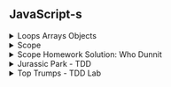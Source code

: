 
## JavaScript-s

<details>
<summary>
Loops Arrays Objects
</summary>

```js
var sports = ['football', 'tennis', 'rugby'];
var firstSport = sports[0];
var secondSport = sports[1];

sports.push('curling');

sports.push('snooker');
sports.push('darts');

var lastSport = sports[sports.length - 1];

sports.pop()

sports.unshift('basketball');

sports.shift();

sports.splice(3, 1);

// console.log(sports);

for (var currentSport of sports) {
  var bigSport = currentSport.toUpperCase();
  // console.log( bigSport );
}

for (var i = 0; i < sports.length; i++) {
  var currentSport = sports[i];
  var bigSport = currentSport.toUpperCase();
  // console.log( bigSport );
}

for (var i = sports.length - 1; i >= 0; i--) {
  var currentSport = sports[i];
  var bigSport = currentSport.toUpperCase();
  // console.log( bigSport );
}

var movie = {
  title: 'It\'s a Wonderful Life',
  year: 1946,
  language: 'Spanish'
};

var moviesTitle = movie.title;

movie.cast = ['James Stewart', 'Donna Reed'];

movie.language = 'English';
movie['language'] = 'French';

movie.ratings = {
  personal: 70,
  critic: 94,
  audience: 95
};
// console.log(movie);

for (var key in movie) {
  var value = movie[key];
  // console.log(`The ${key} is ${value}`);
}

var properties = Object.keys(movie);

for (var i = 0; i < properties.length; i++) {
  var key = properties[i];
  var value = movie[key];
  console.log(`The ${key} is ${value}`);
}
```
</details>
<details>
<summary>
Scope
</summary>

```js
var name = 'Jill';
var secretsFunction = function () {
  var pinCode = [0, 0, 0, 0];
  // console.log('pinCode inside secretsFunction:', pinCode);
  // console.log('name inside secretsFunction:', name);
}
secretsFunction();
// console.log('pinCode outside secretsFunction:', pinCode);
// console.log('name outside secretsFunction:', name);

var filterNamesByFirstLetter = function (names, letter) {
  var filteredNames = [];
  for (let name of names) {
    if (name[0] === letter) {
      filteredNames.push(name);
    }
  }
  // console.log('name after loop:', name);
  return filteredNames
}

var students = ['Alice', 'Bob', 'Alyssia', 'Artem', 'Babs'];
var filteredStudents = filterNamesByFirstLetter(students, 'A');
// console.log('filteredStudents', filteredStudents);

const calculateEnergy = function (mass) {
  const speedOfLight = 299792458;
  // speedOfLight++
  return mass * speedOfLight ** 2;
}
// calculateEnergy = () => 0
const energyOfMe = calculateEnergy(75);
// console.log('energyOfMe (if I had a mass of 75kg)', energyOfMe);

const song = {
  title: 'Raspberry Beret',
  artist: 'Prince'
};
console.log('song before mutation', song);
song.title = 'When Doves Cry';
console.log('song after mutation', song);

const songs = [
  song,
  'Happy Birthday',
  'Hey Jude'
];
console.log('songs array before mutation', songs);
songs[1] = 'Call Me Maybe';
songs.pop();
console.log('songs array after mutation', songs);
```
</details>
<details>
<summary>
Scope Homework Solution: Who Dunnit
</summary>

#### Episode 1

```js
const scenario = {
  murderer: 'Miss Scarlet',
  room: 'Library',
  weapon: 'Rope'
};

const declareMurderer = function() {
  return `The murderer is ${scenario.murderer}.`;
};

const verdict = declareMurderer();
console.log(verdict);
```

Output: `The murderer is Miss Scarlet.`  
Reason: `declareMurderer` is called, which returns a string that refers to the `murderer` property on the `scenario` object.

#### Episode 2

```js
const murderer = 'Professor Plum';

const changeMurderer = function() {
  murderer = 'Mrs. Peacock';
};

const delcareMurderer = function() {
  return `The murderer is ${murderer}.`;
}

changeMurderer();
const verdict = declareMurderer();
console.log(verdict);
```

Output: `TypeError`  
Reason: The variable `murderer` is declared with the `const` keyword, so it cannot be resigned. When the `changeMurderer` function is called, it attempts to reassign the `murderer` variable, producing the type error `Assignment to constant variable`.

#### Episode 3

```js
let murderer = 'Professor Plum';

const declareMurderer = function() {
  let murderer = 'Mrs. Peacock';
  return `The murderer is ${murderer}.`;
};

const firstVerdict = declareMurderer();
console.log('First Verdict: ', firstVerdict);

const secondVerdict = `The murderer is ${murderer}.`;
console.log('Second Verdict: ', secondVerdict);
```

Output: `First Verdict:  The murderer is Mrs. Peacock.` `Second Verdict:  The murderer is Professor Plum.`  
Reason: The `delcareMurderer` function is called, which creates a new local variable, `murderer` with the value of 'Mrs. Peacock' and returns a string that refers to local variable. This does not effect the initial `murderer` variable, so when the second verdict accesses the outer variable, it is still 'Professor Plum'.


#### Episode 4

```js
let suspectOne = 'Miss Scarlet';
let suspectTwo = 'Professor Plum';
let suspectThree = 'Mrs. Peacock';

const declareAllSuspects = function() {
  let suspectThree = 'Colonel Mustard';
  return `The suspects are ${suspectOne}, ${suspectTwo}, ${suspectThree}.`;
};

const suspects = declareAllSuspects();
console.log(suspects);
console.log(`Suspect three is ${suspectThree}.`);
```

Output: `The suspects are Miss Scarlet, Professor Plum, Colonel Mustard.`
`Suspect three is Mrs. Peacock.`
Reason: The initial suspect variables are declared. `suspectThree` has the value 'Mrs. Peacock'. When the `declareAllSuspects` function is called, it creates a new local variable `suspectThree` with the value 'Colonel Mustard' and does not effect the initial variable of the same name. The string returned by `declareAllSuspects` refers to the two initial variables `suspectOne` and `suspectTwo` and the local variable `suspectThree`. The second log refers to the unchanged initial variable, `suspectThree` with the value 'Mrs. Peacock'.

#### Episode 5

```js
const scenario = {
  murderer: 'Miss Scarlet',
  room: 'Kitchen',
  weapon: 'Candle Stick'
};

const changeWeapon = function(newWeapon) {
  scenario.weapon = newWeapon;
};

const declareWeapon = function() {
  return `The weapon is the ${scenario.weapon}.`;
};

changeWeapon('Revolver');
const verdict = declareWeapon();
console.log(verdict);
```

Output: `The weapon is the Revolver.`
Reason: `changeWeapon` is called, changing the `scenario`'s `weapon` property to 'Revolver'. `delclareWeapon` is then called, returning a string that refers to the `scenario`'s `weapon` property.

Note: The `scenario` variable is declared using the `const` keyword so it cannot be reassigned. However an object is mutable, so its properties can be modified without it being a reassignment.

#### Episode 6

```js
let murderer = 'Colonel Mustard';

const changeMurderer = function() {
  murderer = 'Mr. Green';

  const plotTwist = function() {
    murderer = 'Mrs. White';
  }

  plotTwist();
}

const declareMurderer = function () {
  return `The murderer is ${murderer}.`
}

changeMurderer();
const verdict = declareMurderer();
console.log(verdict);
```

Output: `The murderer is Mrs. White.`
Reason: `changeMurder` is called, which first reassigns `murderer` to have the value 'Mr. Green', then calls a second function, `plotTwist`, which reassigns `murderer` to have the value 'Mrs. White'. `declareMurderer` is then called returning a string that refers to `murderer`.

#### Episode 7

```js
let murderer = 'Professor Plum';

const changeMurderer = function() {
  murderer = 'Mr. Green';

  const plotTwist = function() {
    let murderer = 'Colonel Mustard';

    const unexpectedOutcome = function() {
      murderer = 'Miss Scarlet';
    }

    unexpectedOutcome();
  }

  plotTwist();
}

const declareMurderer = function() {
  return `The murderer is ${murderer}.`
}

changeMurderer();
const verdict = declareMurderer();
console.log(verdict);
```

Output: `The murderer is Mr. Green.`
Reason: `changeMurderer` is called, which first reassigns `murderer` to have the value 'Mr. Green'. It then calls `plotTwist` that creates a new local variable `murderer` with the value 'Colonel Mustard', which does not effect the initial `murderer` variable. `unexpectedOutcome` is then called which reassigns the local variable in the `plotTwist` function to be 'Miss Scarlet', but again, does not effect the initial `murderer` variable. When `declareMurderer` is called, it returns a string that refers to the initial `murderer` variable, which has only been reassigned once.

#### Episode 8

```js
const scenario = {
  murderer: 'Mrs. Peacock',
  room: 'Conservatory',
  weapon: 'Lead Pipe'
};

const changeScenario = function() {
  scenario.murderer = 'Mrs. Peacock';
  scenario.room = 'Dining Room';

  const plotTwist = function(room) {
    if (scenario.room === room) {
      scenario.murderer = 'Colonel Mustard';
    }

    const unexpectedOutcome = function(murderer) {
      if (scenario.murderer === murderer) {
        scenario.weapon = 'Candle Stick';
      }
    }

    unexpectedOutcome('Colonel Mustard');
  }

  plotTwist('Dining Room');
}

const declareWeapon = function() {
  return `The weapon is ${scenario.weapon}.`
}

changeScenario();
const verdict = declareWeapon();
console.log(verdict);
```

Output: `The murderer is Colonel Mustard.`
Reason: `changeScenario` is called which update's `scenario`'s `murderer` property to 'Mrs. Peacock' and its `room` property to 'Dining Room'. Next `plotTwist` is called and checks if the scenario's room property is equals to 'Dining Room', which it is, so updates the `scenario`'s '`murderer` property to be 'Colonel Mustard'. Then `unexpectedOutcome` is called, which checks if the `scenario`'s `murderer` property is equal to 'Colonel Mustard', which it is, so it updates the `scenario`'s `weapon` property to be 'Candle Stick'. Then `declareWeapon` is called, which returns a string referring to the updated `scenario`'s `weapon` property.

#### Episode 9

```js
let murderer = 'Professor Plum';

if (murderer === 'Professor Plum') {
  let murderer = 'Mrs. Peacock';
}

const declareMurderer = function() {
  return `The murderer is ${murderer}.`;
}

const verdict = declareMurderer();
console.log(verdict);
```

Output: `The murderer is Professor Plum.`
Reason: A variable `murderer` is declared with the value of 'Professor Plum'. The an `if` statement checks if `murderer` is equal to 'Professor Plum', which it is, so it creates a new local `murderer` variable with the value of 'Mrs. Peacock'. Because variables declared with the `let` and `const` keywords are block scoped, is does not effect the initial `murder` variable. When `declareMurderer` is called, it returns a string that refers to the initial `murder` variable.

### Extensions

Make up your own episode!

</details>
<details>
<summary>
Jurassic Park - TDD
</summary>
<br />
<details>
<summary>
dinasaur.js
</summary>

```js
const Dinosaur = function (species, diet, guestsAttractedPerDay) {
  this.species = species;
  this.diet = diet;
  this.guestsAttractedPerDay = guestsAttractedPerDay;
}

module.exports = Dinosaur;

```

<details>
<summary>
dinasaur_spec.js
</summary>


```js
const assert = require('assert');
const Dinosaur = require('../models/dinosaur.js');

describe('Dinosaur', function() {

  let dinosaur;

  beforeEach(function () {
    dinosaur = new Dinosaur('t-rex', 'carnivore', 50);
  });

  it('should have a species', function () {
    const actual = dinosaur.species;
    assert.strictEqual(actual, 't-rex');
  });

  it('should have a diet', function () {
    const actual = dinosaur.diet;
    assert.strictEqual(actual, 'carnivore');
  });

  it('should have an average number of visitors it attracts per day', function () {
    const actual = dinosaur.guestsAttractedPerDay;
    assert.strictEqual(actual, 50);
  });

});
```
</details>
<br />
</details>
<details>
<summary>
park.js
</summary>

```js
const Park = function (name, ticketPrice) {
  this.name = name;
  this.ticketPrice = ticketPrice;
  this.dinosaurs = [];
}

Park.prototype.add = function (dinosaur) {
  this.dinosaurs.push(dinosaur);
}

Park.prototype.remove = function (dinosaur) {
  const index = this.dinosaurs.indexOf(dinosaur);
  if (index !== -1){
    this.dinosaurs.splice(index, 1);
  }
}

Park.prototype.findBySpecies = function (species) {
  const foundDinosaurs = [];

  for (const dinosaur of this.dinosaurs) {
    if (dinosaur.species === species) {
      foundDinosaurs.push(dinosaur);
    }
  }

  return foundDinosaurs;
}

Park.prototype.removeBySpecies = function (species) {
  const dinosaursToKeep = [];

  for (const dinosaur of this.dinosaurs) {
    if (dinosaur.species !== species) {
      newDinosaurs.push(dinosaur);
    }
  }

  this.dinosaurs = newDinosaurs;
}

Park.prototype.findMostAttractiveDinosaur = function () {
  let mostAttractiveDino = this.dinosaurs[0];

  for (const dino of this.dinosaurs) {
    if (dino.guestsAttractedPerDay > mostAttractiveDino.guestsAttractedPerDay) {
      mostAttractiveDino = dino;
    }
  }

  return mostAttractiveDino;
}

Park.prototype.calculateAverageVisitorsPerDay = function () {
  let averageDailyVisitors = 0;

  for (const dinosaur of this.dinosaurs) {
    averageDailyVisitors += dinosaur.guestsAttractedPerDay;
  }

  return averageDailyVisitors;
}

Park.prototype.calculateAverageVisitorsPerYear = function () {
  return this.calculateAverageVisitorsPerDay() * 365;
}

Park.prototype.calculateAverageYearlyRevenue = function () {
  return this.ticketPrice * this.calculateAverageVisitorsPerYear();
}

Park.prototype.numberOfDinosaursByDiet = function () {
  const numberOfDinosaursByDiet = {};

  for (const dinosaur of this.dinosaurs) {
    if (numberOfDinosaursByDiet[dinosaur.diet]) {
      numberOfDinosaursByDiet[dinosaur.diet] += 1;
    }
    else {
      numberOfDinosaursByDiet[dinosaur.diet] = 1;
    }
  }

  return numberOfDinosaursByDiet;
}

module.exports = Park;

```

<details>
<summary>
park_spec.js
</summary>

```js
const assert = require('assert');
const Park = require('../models/park.js');
const Dinosaur = require('../models/dinosaur.js');

describe('Park', function() {

  let trex1;
  let trex2;
  let trex3;
  let velociraptor1;
  let velociraptor2;
  let diplodocus;
  let gallimimus;
  let park;

  beforeEach(function () {
    trex1 = new Dinosaur('t-rex', 'carnivore', 50);
    trex2 = new Dinosaur('t-rex', 'carnivore', 40);
    trex3 = new Dinosaur('t-rex', 'carnivore', 60);

    velociraptor1 = new Dinosaur('velociraptor', 'carnivore', 25);
    velociraptor2 = new Dinosaur('velociraptor', 'carnivore', 20);

    diplodocus = new Dinosaur('diplodocus', 'herbivore', 30);
    gallimimus = new Dinosaur('gallimimus', 'omnivore', 4);

    park = new Park('Jurassic Park', 20);
  })

  it('should have a name', function () {
    const actual = park.name;
    assert.strictEqual(actual, 'Jurassic Park');
  });

  it('should have a ticket price', function () {
    const actual = park.ticketPrice;
    assert.strictEqual(actual, 20);
  });

  it('should have a collection of dinosaurs', function () {
    const actual = park.dinosaurs;
    assert.deepStrictEqual(actual, []);
  });

  it('should be able to add a dinosaur to its collection', function () {
    park.add(trex1);
    const actual = park.dinosaurs.length;
    assert.deepStrictEqual(actual, 1);
  });

  it('should be able to remove a dinosaur from its collection', function () {
    park.add(trex1);
    park.add(velociraptor1);
    park.remove(velociraptor1);
    const actual = park.dinosaurs.length;
    assert.strictEqual(actual, 1);
  });

  it('should be able to find all dinosaurs of a particular species', function () {
    park.add(trex1);
    park.add(velociraptor1);
    park.add(velociraptor2);
    park.add(diplodocus);
    park.add(gallimimus);
    const actual = park.findBySpecies('velociraptor');
    const expected = [velociraptor1, velociraptor2];
    assert.deepStrictEqual(actual, expected);
  });

  it('should be able to remove all dinosaurs of a particular species', function () {
    park.add(trex1);
    park.add(velociraptor1);
    park.add(velociraptor2);
    park.add(diplodocus);
    park.add(gallimimus);
    park.removeBySpecies('velociraptor');
    const actual = park.dinosaurs;
    const expected = [trex1, diplodocus, gallimimus];
    assert.deepStrictEqual(actual, expected);
  });

  it('should be able to find the dinosaur that attracts the most visitors', function () {
    park.add(trex1);
    park.add(trex2);
    park.add(trex3);
    park.add(velociraptor1);
    park.add(diplodocus);
    park.add(gallimimus);
    const actual = park.findMostAttractiveDinosaur();
    assert.strictEqual(actual, trex3);
  });

  it('should be able to calculate the total number of visitors per day', function () {
    park.add(trex1);
    park.add(trex2);
    park.add(trex3);
    park.add(velociraptor1);
    park.add(velociraptor2);
    park.add(diplodocus);
    park.add(gallimimus);
    const actual = park.calculateAverageVisitorsPerDay()
    assert.strictEqual(actual, 229);
  });

  it('should be able to calculate the total number of visitors per year', function () {
    park.add(trex1);
    park.add(trex2);
    park.add(trex3);
    park.add(velociraptor1);
    park.add(velociraptor2);
    park.add(diplodocus);
    park.add(gallimimus);
    const actual = park.calculateAverageVisitorsPerYear();
    assert.strictEqual(actual, 83585);
  });

  it('should be able to calculate total revenue for one year', function () {
    park.add(trex1);
    park.add(trex2);
    park.add(trex3);
    park.add(velociraptor1);
    park.add(velociraptor2);
    park.add(diplodocus);
    park.add(gallimimus);
    const actual = park.calculateAverageYearlyRevenue();
    assert.strictEqual(actual, 1671700);
  });

  it('should be able to calculate number of dinosaurs for each diet type', function () {
    park.add(trex1);
    park.add(trex2);
    park.add(trex3);
    park.add(velociraptor1);
    park.add(velociraptor2);
    park.add(diplodocus);
    park.add(gallimimus);
    const actual = park.numberOfDinosaursByDiet();
    const expected = { carnivore: 5, herbivore: 1, omnivore: 1 };
    assert.deepStrictEqual(actual, expected);
  });

});

```
</details>
</details>
<br />
</details>

<details>
  <summary>
    Top Trumps - TDD Lab
  </summary>
  <br />
    <details>
      <summary>
        cards.js
      </summary>

      ```js
      const Card = function (options) {
        this.name = options.name;
        this.intelligence = options.intelligence;
        this.strength = options.strength;
        this.agility = options.agility;
      };

      module.exports = Card;
      ```

        <details>
          <summary>
            cards_spec.js
          </summary>

          ```js
          const assert = require('assert');
          const Card = require('../card.js');

          describe('Card', function () {

            let card;

            beforeEach(function () {
              card = new Card({
                name: 'Superman',
                intelligence: 6,
                strength: 9,
                agility: 7
              });
            });

            it('should have a name', function () {
              const actual = card.name;
              assert.strictEqual(actual, 'Superman');
            });

            it('should have intelligence', function () {
              const actual = card.intelligence;
              assert.strictEqual(actual, 6);
            });

            it('should have strength', function () {
              const actual = card.strength;
              assert.strictEqual(actual, 9);
            });

            it('should have agility', function () {
              const actual = card.agility;
              assert.strictEqual(actual, 7);
            });

          });

          ```

        </details>
        <br />
    </details>
    <details>
      <summary>
        game.js
      </summary>

      ```js
      const Game = function (cards, players) {
        this.deck = cards;
        this.players = players;
        this.winner = null;
      };

      Game.prototype.dealCard = function (card) {
        this.players[0].addCard(card);
      };

      Game.prototype.switchPlayers = function () {
        const player = this.players.shift();
        this.players.push(player);
      };

      Game.prototype.dealDeck = function () {
        for (const card of this.deck) {
          this.players[0].addCard(card);
          this.switchPlayers();
        }
      };

      Game.prototype.playCards = function () {
        for (const player of this.players) {
          player.playCard();
        }
      };

      Game.prototype.calculateWinnerOfTurn = function () {
        const card1 = this.players[0].currentCard;
        const card2 = this.players[1].currentCard;
        const category = this.players[0].currentCategory;
        if (card2[category] > card1[category]) this.switchPlayers();
      };

      Game.prototype.giveCardsToWinner = function () {
        const card1 = this.players[0].currentCard;
        const card2 = this.players[1].currentCard;
        this.players[0].receiveCards([card1, card2]);
      };

      Game.prototype.checkForWinner = function () {
        if (this.players[0].handEmpty()) this.winner = this.players[1];
        if (this.players[1].handEmpty()) this.winner = this.players[0];
      };

      Game.prototype.playTurn = function () {
        this.calculateWinnerOfTurn();
        this.giveCardsToWinner();
        this.checkForWinner();
      };

      module.exports = Game;

      ```

      <details>
        <summary>
          game_spec.js
        </summary>

        ```js
        const assert = require('assert');
        const Card = require('../card.js');
        const Player = require('../player.js');
        const Game = require('../game.js');

        describe('Game', function () {

          let card1;
          let card2;
          let card3;
          let card4;
          let card5;
          let card6;
          let tracy;
          let tim;
          let players;
          let game;

          beforeEach(function () {
            card1 = new Card({
              name: 'Superman',
              intelligence: 6,
              strength: 9,
              agility: 7
            });

            card2 = new Card({
              name: 'Scarlet Witch',
              intelligence: 7,
              strength: 10,
              agility: 5
            });

            card3 = new Card({
              name: 'Black Widow',
              intelligence: 8,
              strength: 6,
              agility: 9
            });

            card4 = new Card({
              name: 'The Flash',
              intelligence: 7,
              strength: 4,
              agility: 10
            });

            card5 = new Card({
              name: 'Wonder Woman',
              intelligence: 8,
              strength: 7,
              agility: 5
            });

            card6 = new Card({
              name: 'Batman',
              intelligence: 10,
              strength: 5,
              agility: 6
            });

            cards = [card1, card2, card3, card4, card5, card6];
            tracy = new Player('Tracy Champ');
            tim = new Player('Tim Win');
            players = [tracy, tim]
            game = new Game(cards, players);
          });

          it('should have a deck', function () {
            const actual = game.deck;
            assert.deepStrictEqual(actual, cards);
          });

          it('should have two players', function () {
            const actual = game.players;
            assert.deepStrictEqual(actual, players);
          });

          it('should be able to deal one card to a player', function () {
            game.dealCard(card1);
            const actual = tracy.hand[0];
            assert.deepStrictEqual(actual, card1);
          });

          it('should be able to switch players', function () {
            game.switchPlayers();
            const actual = game.players;
            assert.deepStrictEqual(actual, [tim, tracy]);
          });

          it('should be able to deal deck to players', function () {
            game.dealDeck();
            assert.deepStrictEqual(tracy.hand, [card1, card3, card5]);
            assert.deepStrictEqual(tim.hand, [card2, card4, card6]);
          });

          it('should be able to have all players play cards', function () {
            game.dealDeck();
            game.playCards();
            assert.strictEqual(tracy.currentCard, card5);
            assert.strictEqual(tim.currentCard, card6);
          });

          it('should be able to find the winner of the turn', function () {
            game.dealDeck();
            game.playCards();
            tracy.selectCategory('intelligence');
            game.calculateWinnerOfTurn();
            const actual = game.players[0];
            assert.deepStrictEqual(actual, tim);
          });

          it('should be able to give cards to winner', function () {
            game.dealDeck();
            game.playCards();
            tracy.selectCategory('intelligence');
            game.calculateWinnerOfTurn();
            game.giveCardsToWinner();
            const actual = tim.hand;
            assert.deepStrictEqual(actual, [card2, card4, card6, card5]);
          });

          it('should be able to check for a winner of the game', function () {
            tracy.addCard(card1);
            tim.addCard(card2);
            game.playCards();
            tracy.selectCategory('intelligence');
            game.calculateWinnerOfTurn();
            game.giveCardsToWinner(tracy);
            game.checkForWinner();
            const actual = game.winner;
            assert.deepStrictEqual(actual, tim);
          });

          it('should be able to play turn', function () {
            game.dealDeck();
            game.playCards();
            tracy.selectCategory('intelligence');
            game.playTurn();
            assert.deepStrictEqual(tracy.hand, [card1, card3]);
            assert.deepStrictEqual(tim.hand, [card2, card4, card6, card5]);
            assert.deepStrictEqual(game.players, [tim, tracy]);
          });

          it('should be able to find winner of game at the end of final turn', function() {
            tracy.addCard(card1);
            tim.addCard(card2);
            game.playCards();
            tracy.selectCategory('strength');
            game.playTurn();
            const actual = game.winner;
            assert.deepStrictEqual(actual, tim);
          });

        });

        ```

      </details>
      <br />
    </details>
    <details>
      <summary>
      player.js
      </summary>

      ```js
      const Player = function (name) {
        this.name = name;
        this.hand = [];
        this.currentCard = null;
        this.currentCategory = null;
      };

      Player.prototype.countCards = function () {
        return this.hand.length;
      };

      Player.prototype.addCard = function (card) {
        this.hand.push(card);
      };

      Player.prototype.handEmpty = function () {
        return this.hand.length === 0;
      };

      Player.prototype.playCard = function () {
        this.currentCard = this.hand.pop();
      };

      Player.prototype.selectCategory = function (category) {
        this.currentCategory = category;
      };

      Player.prototype.receiveCards = function (cards) {
        this.hand = this.hand.concat(cards);
      };

      module.exports = Player;

      ```

        <details>
          <summary>
          player_spec.js
          </summary>

          ```js
          const assert = require('assert');
          const Player = require('../player.js');
          const Card = require('../card.js');

          describe('Player', function () {

            let player;
            let card1;

            beforeEach(function () {
              player = new Player('Tracy Champ');

              card1 = new Card({
                name: 'Wonder Woman',
                intelligence: 8,
                strength: 7,
                agility: 5
              });
            });

            it('should have a name', function () {
              const actual = player.name;
              assert.strictEqual('Tracy Champ', actual);
            });

            it('should have a hand that starts empty', function () {
              const actual = player.hand;
              assert.deepStrictEqual([], actual);
            });

            it('should be able to count cards in hand', function () {
              const actual = player.countCards();
              assert.strictEqual(actual, 0);
            });

            it('should be able to add a card', function () {
              player.addCard(card1);
              const actual = player.hand[0];
              assert.deepStrictEqual(actual, card1);
            });

            it('should be able to check if hand is empty', function () {
              const actual = player.handEmpty();
              assert.strictEqual(actual, true);
            });

            it('should be able to play a card', function () {
              player.addCard(card1);
              player.playCard();
              const actual = player.currentCard;
              assert.deepStrictEqual(actual, card1);
            });

            it('should be able to select a category', function () {
              player.selectCategory('intelligence');
              const actual = player.currentCategory;
              assert.strictEqual(actual, 'intelligence');
            });

            it('should have hand decreased by one after playing a card', function () {
              player.addCard(card1);
              player.playCard();
              const actual = player.countCards();
              assert.strictEqual(actual, 0);
            });

            it('should be able to receive cards', function () {
              const card2 = new Card({
                name: 'Batman',
                intelligence: 10,
                strength: 5,
                agility: 6
              });
              player.receiveCards([card1, card2]);
              const actual = player.hand;
              assert.deepStrictEqual(actual, [card1, card2]);
            });

          });

          ```
          
        </details>
        <br />
    </details>
    <br />
</details>


<details>
  <summary>
    Traveller - Hw Callbacks Enumeration
  </summary>
  <br />
    <details>
      <summary>
        cards.js
      </summary>
        <details>
          <summary>
            cards_spec.js
          </summary>
        </details>
        <br />
    </details>
    <details>
      <summary>
        game.js
      </summary>
      <details>
        <summary>
          game_spec.js
        </summary>
      </details>
      <br />
    </details>
    <details>
      <summary>
      player.js
      </summary>
        <details>
          <summary>
          player_spec.js
          </summary>
        </details>
        <br />
    </details>
    <br />
</details>


<details>
  <summary>
    Films - Lab Callbacks Enumeration
  </summary>
  <br />
    <details>
      <summary>
        cards.js
      </summary>
        <details>
          <summary>
            cards_spec.js
          </summary>
        </details>
        <br />
    </details>
    <details>
      <summary>
        game.js
      </summary>
      <details>
        <summary>
          game_spec.js
        </summary>
      </details>
      <br />
    </details>
    <details>
      <summary>
      player.js
      </summary>
        <details>
          <summary>
          player_spec.js
          </summary>
        </details>
        <br />
    </details>
    <br />
</details>
